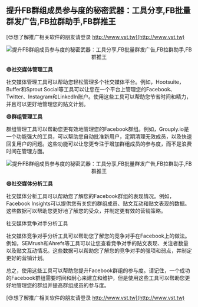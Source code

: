 ## **提升FB群组成员参与度的秘密武器：工具分享,FB批量群发广告,FB拉群助手,FB群推王**

[😍想了解推广相关软件的朋友请登录 http://www.vst.tw](http://www.vst.tw)

 <center><img src="https://vst.tw/MP4/tuiguang/png/6.png" alt="提升FB群组成员参与度的秘密武器：工具分享,FB批量群发广告,FB拉群助手,FB群推王"></center>

**😄社交媒体管理工具**

社交媒体管理工具可以帮助您轻松管理多个社交媒体平台。例如，Hootsuite，Buffer和Sprout Social等工具可以让您在一个平台上管理您的Facebook、Twitter、Instagram和LinkedIn账户。使用这些工具可以帮助您节省时间和精力，并且可以更好地管理您的贴文计划。

**😄群组管理工具**

群组管理工具可以帮助您更有效地管理您的Facebook群组。例如，Grouply.io是一个功能强大的工具，可以帮助您自动批准新用户，定期清理无效成员，以及快速回复用户的问题。这些功能可以让您更专注于增加群组成员的参与度，而不是浪费时间在管理方面。

 <center><img src="https://vst.tw/MP4/tuiguang/png/0.png" alt="提升FB群组成员参与度的秘密武器：工具分享,FB批量群发广告,FB拉群助手,FB群推王"></center>

**😄社交媒体分析工具**

社交媒体分析工具可以帮助您了解您的Facebook群组的表现情况。例如，Facebook Insights可以提供您有关您的群组成员、贴文互动和贴文表现的数据。这些数据可以帮助您更好地了解您的受众，并制定更有效的营销策略。

社交媒体竞争对手分析工具

社交媒体竞争对手分析工具可以帮助您了解您的竞争对手在Facebook上的做法。例如，SEMrush和Ahrefs等工具可以让您查看竞争对手的贴文表现、关注者数量以及贴文互动情况。这些数据可以帮助您了解您的竞争对手的强项和弱点，并制定更好的营销计划。

总之，使用这些工具可以帮助您提升Facebook群组的参与度。请记住，一个成功的Facebook群组需要时间和耐心来建立和维护，但是使用这些工具可以帮助您更好地管理您的群组并提高群组成员的参与度。

[😍想了解推广相关软件的朋友请登录 http://www.vst.tw](http://www.vst.tw)



